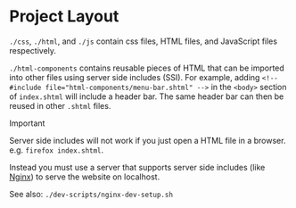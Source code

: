 # Project Layout
`./css`, `./html`, and `./js` contain css files, HTML files, and JavaScript files respectively.

`./html-components` contains reusable pieces of HTML that can be imported into other files using server side includes (SSI). For example, adding `<!--#include file="html-components/menu-bar.shtml" -->` in the `<body>` section of `index.shtml` will include a header bar. The same header bar can then be reused in other `.shtml` files.

> [!IMPORTANT]
> Server side includes will not work if you just open a HTML file in a browser. e.g. `firefox index.shtml`.
>
> Instead you must use a server that supports server side includes (like [Nginx](https://nginx.org/en/)) to serve the website on localhost.
>
> See also: `./dev-scripts/nginx-dev-setup.sh`
